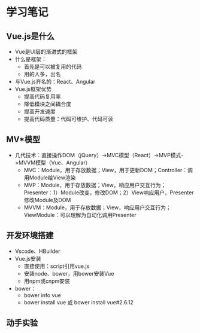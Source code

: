 # 学习笔记

## Vue.js是什么

* Vue是UI层的渐进式的框架
* 什么是框架：
  * 首先是可以被复用的代码
  * 用的人多，出名
* 与Vue.js齐名的：React、Angular
* Vue.js框架优势
  * 提高代码复用率
  * 降低模块之间耦合度
  * 提高开发速度
  * 提高代码质量：代码可维护、代码可读

## MV*模型

* 几代技术：直接操作DOM（jQuery）->MVC模型（React）->MVP模式->MVVM模型（Vue、Angular）
  * MVC：Module，用于存放数据；View，用于更新DOM；Controller：调用Module给View渲染
  * MVP：Module，用于存放数据；View，响应用户交互行为；Presenter：1）Module改变，修改DOM；2）View响应用户，Presenter修改Module及DOM
  * MVVM：Module，用于存放数据；View，响应用户交互行为；ViewModule：可以理解为自动化调用Presenter

## 开发环境搭建

* Vscode、HBuilder
* Vue.js安装
  * 直接使用：script引用vue.js
  * 安装node、bower，用bower安装Vue
  * 用npm或cnpm安装
* bower：
  * bower info vue
  * bower install vue 或 bower install vue#2.6.12

## 动手实验
